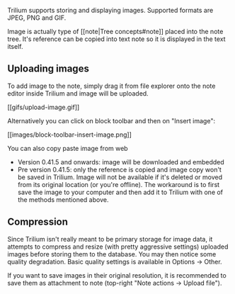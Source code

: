 Trilium supports storing and displaying images. Supported formats are JPEG, PNG and GIF.

Image is actually type of [[note|Tree concepts#note]] placed into the note tree. It's reference can be copied into text note so it is displayed in the text itself.

## Uploading images
To add image to the note, simply drag it from file explorer onto the note editor inside Trilium and image will be uploaded.

[[gifs/upload-image.gif]]

Alternatively you can click on block toolbar and then on "Insert image":

[[images/block-toolbar-insert-image.png]]

You can also copy paste image from web
- Version 0.41.5 and onwards: image will be downloaded and embedded
- Pre version 0.41.5: only the reference is copied and image copy won't be saved in Trilium. Image will not be available if it's deleted or moved from its original location (or you're offline). The workaround is to first save the image to your computer and then add it to Trilium with one of the methods mentioned above.

## Compression

Since Trilium isn't really meant to be primary storage for image data, it attempts to compress and resize (with pretty aggressive settings) uploaded images before storing them to the database. You may then notice some quality degradation. Basic quality settings is available in Options -> Other.

If you want to save images in their original resolution, it is recommended to save them as attachment to note (top-right "Note actions -> Upload file").